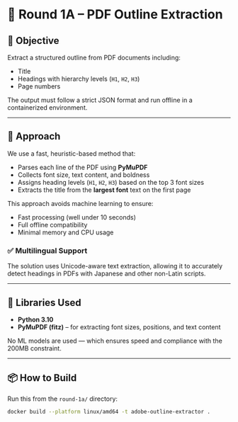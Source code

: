 # 📄 Round 1A – PDF Outline Extraction

## 🎯 Objective

Extract a structured outline from PDF documents including:
- Title
- Headings with hierarchy levels (`H1`, `H2`, `H3`)
- Page numbers

The output must follow a strict JSON format and run offline in a containerized environment.

---

## 🧠 Approach

We use a fast, heuristic-based method that:
- Parses each line of the PDF using **PyMuPDF**
- Collects font size, text content, and boldness
- Assigns heading levels (`H1`, `H2`, `H3`) based on the top 3 font sizes
- Extracts the title from the **largest font** text on the first page

This approach avoids machine learning to ensure:
- Fast processing (well under 10 seconds)
- Full offline compatibility
- Minimal memory and CPU usage

### ✅ Multilingual Support

The solution uses Unicode-aware text extraction, allowing it to accurately detect headings in PDFs with Japanese and other non-Latin scripts.

---

## 🧰 Libraries Used

- **Python 3.10**
- **PyMuPDF (fitz)** – for extracting font sizes, positions, and text content

No ML models are used — which ensures speed and compliance with the 200MB constraint.

---

## 📦 How to Build

Run this from the `round-1a/` directory:

```bash
docker build --platform linux/amd64 -t adobe-outline-extractor .
